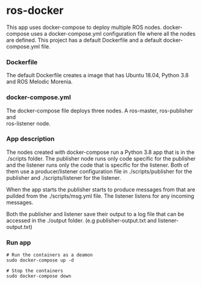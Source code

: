 # ros-docker

This app uses docker-compose to deploy multiple ROS nodes. docker-compose uses 
a docker-compose.yml configuration file where all the nodes are defined. This 
project has a default Dockerfile and a default docker-compose.yml file. 

### Dockerfile

The default Dockerfile creates a image that has Ubuntu 18.04, Python 3.8 and 
ROS Melodic Morenia.

### docker-compose.yml
The docker-compose file deploys three nodes. A ros-master, ros-publisher and  
ros-listener node.

### App description
The nodes created with docker-compose run a Python 3.8 app that is in the ./scripts
folder. The publisher node runs only code specific for the publisher and the listener
runs only the code that is specific for the listener. Both of them use a producer/listener
configuration file in ./scripts/publisher for the publisher and ./scripts/listener for the 
listener. 

When the app starts the publisher starts to produce messages from that are pullded 
from the ./scripts/msg.yml file. The listener listens for any incoming messages.

Both the publisher and listener save their output to a log file that can be accessed 
in the ./output folder. (e.g publisher-output.txt and listener-output.txt) 

### Run app
```
# Run the containers as a deamon
sudo docker-compose up -d

# Stop the containers
sudo docker-compose down
```